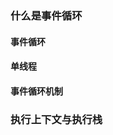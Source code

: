 <!--
 * @Author: Shu Binqi
 * @Date: 2023-02-25 18:45:04
 * @LastEditors: Shu Binqi
 * @LastEditTime: 2023-02-25 18:45:17
 * @Description: 详解事件循环
 * @Version: 1.0.0
 * @FilePath: \interviewQuestions\Chinese\事件循环.md
-->

### 什么是事件循环

#### 事件循环

#### 单线程

#### 事件循环机制

####

### 执行上下文与执行栈
